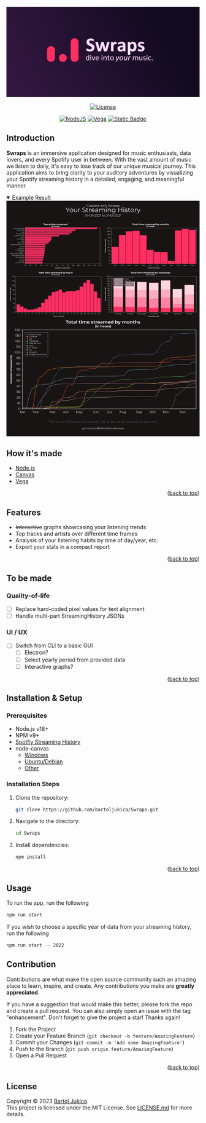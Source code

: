 <a name="readme-top"></a>
<img alt="Swraps logo" src="/assets/media/swraps_logo.png" />

<div align="center">
  
  [![License](https://img.shields.io/badge/LICENSE-MIT-brightgreen?style=for-the-badge)](./LICENSE.md)
  
  [![NodeJS](https://img.shields.io/badge/Node%20js-339933?style=for-the-badge&logo=nodedotjs&logoColor=white)](https://nodejs.org/en/about)
  [![Vega](https://img.shields.io/badge/Vega-%232450B2?style=for-the-badge&logo=vega&labelColor=%232450B2)](https://vega.github.io)
  [![Static Badge](https://img.shields.io/badge/CANVAS-%233298CB?style=for-the-badge&labelColor=%232450B2)](https://www.npmjs.com/package/canvas)


</div>

## Introduction

**Swraps** is an immersive application designed for music enthusiasts, data lovers, and every Spotify user in between. With the vast amount of music we listen to daily, it's easy to lose track of our unique musical journey. This application aims to bring clarity to your auditory adventures by visualizing your Spotify streaming history in a detailed, engaging, and meaningful manner.

<details open>
  <summary>
    Example Result
  </summary>

<div align="center">
  <img src="/assets/media/example_result.png"/>
</div>
</details>


## How it's made
- [Node.js](https://nodejs.org/en/about)
- [Canvas](https://www.npmjs.com/package/canvas)
- [Vega](https://www.npmjs.com/package/vega)
<p align="right">(<a href="#readme-top">back to top</a>)</p>

## Features
- ~~Interactive~~ graphs showcasing your listening trends
- Top tracks and artists over different time frames
- Analysis of your listening habits by time of day/year, etc.
- Export your stats in a compact report
<p align="right">(<a href="#readme-top">back to top</a>)</p>

## To be made

### Quality-of-life
- [ ] Replace hard-coded pixel values for text alignment
- [ ] Handle multi-part StreamingHistory JSONs

### UI / UX
- [ ] Switch from CLI to a basic GUI
  - [ ] Electron?
  - [ ] Select yearly period from provided data
  - [ ] Interactive graphs?

<p align="right">(<a href="#readme-top">back to top</a>)</p>

## Installation & Setup

### Prerequisites
- Node.js v18+
- NPM v9+
- [Spotfiy Streaming History](https://github.com/BartolJukica/swraps/wiki#spotify-streaming-history)
- node-canvas
  - [Windows](https://github.com/Automattic/node-canvas/wiki/Installation%3A-Windows)
  - [Ubuntu/Debian](https://github.com/Automattic/node-canvas/wiki/Installation%3A-Ubuntu-and-other-Debian-based-systems)
  - [Other](https://github.com/Automattic/node-canvas/wiki#installation-guides)

### Installation Steps
1. Clone the repository:
   ```sh
   git clone https://github.com/bartoljukica/Swraps.git
   ```
2. Navigate to the directory:
   ```sh
   cd Swraps
   ```
3. Install dependencies:
   ```sh
   npm install
   ```
<p align="right">(<a href="#readme-top">back to top</a>)</p>

## Usage
To run the app, run the following
```sh
npm run start
```
If you wish to choose a specific year of data from your streaming history, run the following
```sh
npm run start -- 2022
```

## Contribution
Contributions are what make the open source community such an amazing place to learn, inspire, and create. Any contributions you make are **greatly appreciated**.

If you have a suggestion that would make this better, please fork the repo and create a pull request. You can also simply open an issue with the tag "enhancement".
Don't forget to give the project a star! Thanks again!

1. Fork the Project
2. Create your Feature Branch (`git checkout -b feature/AmazingFeature`)
3. Commit your Changes (`git commit -m 'Add some AmazingFeature'`)
4. Push to the Branch (`git push origin feature/AmazingFeature`)
5. Open a Pull Request

<p align="right">(<a href="#readme-top">back to top</a>)</p>

## License
Copyright © 2023 [Bartol Jukica](mailto:bartj@bartbyte.com).<br>
This project is licensed under the MIT License. See [LICENSE.md](LICENSE.md) for more details.
